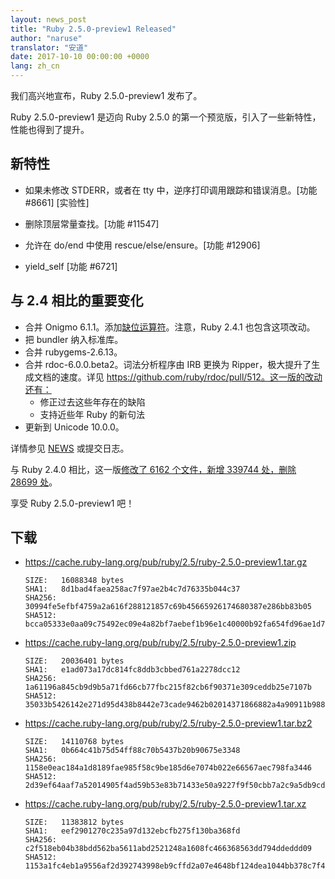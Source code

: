 ```yaml
---
layout: news_post
title: "Ruby 2.5.0-preview1 Released"
author: "naruse"
translator: "安道"
date: 2017-10-10 00:00:00 +0000
lang: zh_cn
---
```


我们高兴地宣布，Ruby 2.5.0-preview1 发布了。

Ruby 2.5.0-preview1 是迈向 Ruby 2.5.0 的第一个预览版，引入了一些新特性，性能也得到了提升。

## 新特性

* 如果未修改 STDERR，或者在 tty 中，逆序打印调用跟踪和错误消息。[功能 #8661] [实验性]

* 删除顶层常量查找。[功能 #11547]

* 允许在 do/end 中使用 rescue/else/ensure。[功能 #12906]

* yield\_self [功能 #6721]

## 与 2.4 相比的重要变化

* 合并 Onigmo 6.1.1。添加[缺位运算符](https://github.com/k-takata/Onigmo/issues/87)。注意，Ruby 2.4.1 也包含这项改动。
* 把 bundler 纳入标准库。
* 合并 rubygems-2.6.13。
* 合并 rdoc-6.0.0.beta2。词法分析程序由 IRB 更换为 Ripper，极大提升了生成文档的速度。详见 https://github.com/ruby/rdoc/pull/512。这一版的改动还有：
  * 修正过去这些年存在的缺陷
  * 支持近些年 Ruby 的新句法
* 更新到 Unicode 10.0.0。

详情参见 [NEWS](https://github.com/ruby/ruby/blob/v2_5_0_preview1/NEWS) 或提交日志。

与 Ruby 2.4.0 相比，这一版[修改了 6162 个文件，新增 339744 处，删除 28699 处](https://github.com/ruby/ruby/compare/v2_4_0...v2_5_0_preview1)。

享受 Ruby 2.5.0-preview1 吧！

## 下载

* <https://cache.ruby-lang.org/pub/ruby/2.5/ruby-2.5.0-preview1.tar.gz>

      SIZE:   16088348 bytes
      SHA1:   8d1bad4faea258ac7f97ae2b4c7d76335b044c37
      SHA256: 30994fe5efbf4759a2a616f288121857c69b45665926174680387e286bb83b05
      SHA512: bcca05333e0aa09c75492ec09e4a82bf7aebef1b96e1c40000b92fa654fd96ae1d70e4f92ecf619b199cba73d754be6c6d97fc488d1e47831bc671f64ce0ab6d

* <https://cache.ruby-lang.org/pub/ruby/2.5/ruby-2.5.0-preview1.zip>

      SIZE:   20036401 bytes
      SHA1:   e1ad073a17dc814fc8ddb3cbbed761a2278dcc12
      SHA256: 1a61196a845cb9d9b5a71fd66cb77fbc215f82cb6f90371e309ceddb25e7107b
      SHA512: 35033b5426142e271d95d438b8442e73cade9462b02014371866882a4a90911b98805b7199b15bedc9847fd2560e211f015fa09b0b1d9efc31a947e41e088b30

* <https://cache.ruby-lang.org/pub/ruby/2.5/ruby-2.5.0-preview1.tar.bz2>

      SIZE:   14110768 bytes
      SHA1:   0b664c41b75d54ff88c70b5437b20b90675e3348
      SHA256: 1158e0eac184a1d8189fae985f58c9be185d6e7074b022e66567aec798fa3446
      SHA512: 2d39ef64aaf7a52014905f4ad59b53e83b71433e50a9227f9f50cbb7a2c9a5db9cd69fa7dbe01234819f7edd2216b3d915f21676f07d12bb5f0f3276358bce7f

* <https://cache.ruby-lang.org/pub/ruby/2.5/ruby-2.5.0-preview1.tar.xz>

      SIZE:   11383812 bytes
      SHA1:   eef2901270c235a97d132ebcfb275f130ba368fd
      SHA256: c2f518eb04b38bdd562ba5611abd2521248a1608fc466368563dd794ddeddd09
      SHA512: 1153a1fc4eb1a9556af2d392743998eb9cffd2a07e4648bf124dea1044bb378c7f4534dd87c0d30563ec438d2995ba1832faaaf4261db5d0840ca32ae7ea65d9

